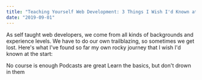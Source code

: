 ```yaml
---
title: "Teaching Yourself Web Development: 3 Things I Wish I'd Known at the Start"
date: "2019-09-01"
---
```

As self taught web developers, we come from all kinds of backgrounds and experience levels. We have to do our own trailblazing, so sometimes we get lost. Here's what I've found so far my own rocky journey that I wish I'd known at the start:

No course is enough
Podcasts are great
Learn the basics, but don't drown in them

